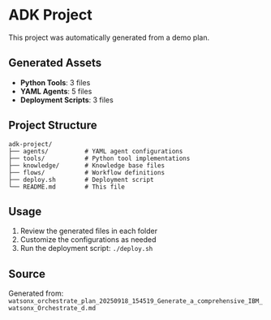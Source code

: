 # ADK Project

This project was automatically generated from a demo plan.

## Generated Assets

- **Python Tools**: 3 files
- **YAML Agents**: 5 files
- **Deployment Scripts**: 3 files

## Project Structure

```
adk-project/
├── agents/          # YAML agent configurations
├── tools/           # Python tool implementations
├── knowledge/       # Knowledge base files
├── flows/           # Workflow definitions
├── deploy.sh        # Deployment script
└── README.md        # This file
```

## Usage

1. Review the generated files in each folder
2. Customize the configurations as needed
3. Run the deployment script: `./deploy.sh`

## Source

Generated from: `watsonx_orchestrate_plan_20250918_154519_Generate_a_comprehensive_IBM_watsonx_Orchestrate_d.md`
